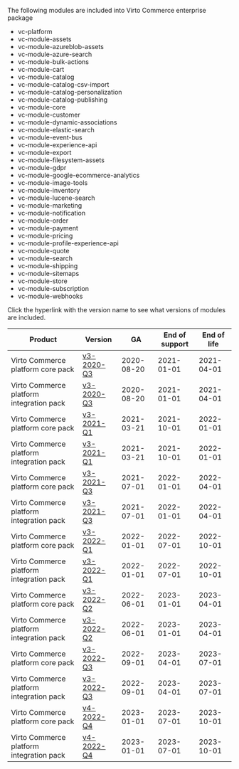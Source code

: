 
The following modules are included into Virto Commerce enterprise package

* vc-platform
* vc-module-assets
* vc-module-azureblob-assets
* vc-module-azure-search
* vc-module-bulk-actions
* vc-module-cart
* vc-module-catalog
* vc-module-catalog-csv-import
* vc-module-catalog-personalization
* vc-module-catalog-publishing
* vc-module-core
* vc-module-customer
* vc-module-dynamic-associations 
* vc-module-elastic-search
* vc-module-event-bus
* vc-module-experience-api
* vc-module-export
* vc-module-filesystem-assets 
* vc-module-gdpr
* vc-module-google-ecommerce-analytics
* vc-module-image-tools
* vc-module-inventory
* vc-module-lucene-search
* vc-module-marketing
* vc-module-notification
* vc-module-order
* vc-module-payment
* vc-module-pricing
* vc-module-profile-experience-api
* vc-module-quote
* vc-module-search
* vc-module-shipping
* vc-module-sitemaps
* vc-module-store
* vc-module-subscription
* vc-module-webhooks


Click the hyperlink with the version name to see what versions of modules are included.

| Product                                | Version     | GA       | End of support | End of life | 
|---------                               |---------    |----      | -------        | ----        | 
|Virto Commerce platform core pack       |[v3-2020-Q3](v3-2020-Q3.md) |2020-08-20|2021-01-01      |2021-04-01   | 
|Virto Commerce platform integration pack|[v3-2020-Q3](v3-2020-Q3.md)   |2020-08-20|2021-01-01      |2021-04-01   | 
|Virto Commerce platform core pack       |[v3-2021-Q1](v3-2021-Q1.md)   |2021-03-21|2021-10-01      |2022-01-01   | 
|Virto Commerce platform integration pack|[v3-2021-Q1](v3-2021-Q1.md)   |2021-03-21|2021-10-01      |2022-01-01   | 
|Virto Commerce platform core pack       |[v3-2021-Q3](v3-2021-Q3.md)   |2021-07-01|2022-01-01      |2022-04-01   | 
|Virto Commerce platform integration pack|[v3-2021-Q3](v3-2021-Q3.md)   |2021-07-01|2022-01-01      |2022-04-01   | 
|Virto Commerce platform core pack       |[v3-2022-Q1](v3-2022-Q1.md)   |2022-01-01|2022-07-01      |2022-10-01   | 
|Virto Commerce platform integration pack|[v3-2022-Q1](v3-2022-Q1.md)   |2022-01-01|2022-07-01      |2022-10-01   |
|Virto Commerce platform core pack       |[v3-2022-Q2](v3-2022-Q2.md)   |2022-06-01|2023-01-01      |2023-04-01   | 
|Virto Commerce platform integration pack|[v3-2022-Q2](v3-2022-Q2.md)   |2022-06-01|2023-01-01      |2023-04-01   |
|Virto Commerce platform core pack       |[v3-2022-Q3](v3-2022-Q3.md)   |2022-09-01|2023-04-01      |2023-07-01   | 
|Virto Commerce platform integration pack|[v3-2022-Q3](v3-2022-Q3.md)   |2022-09-01|2023-04-01      |2023-07-01   |
|Virto Commerce platform core pack       |[v4-2022-Q4](v4-2022-Q4.md)   |2023-01-01|2023-07-01      |2023-10-01   | 
|Virto Commerce platform integration pack|[v4-2022-Q4](v4-2022-Q4.md)   |2023-01-01|2023-07-01      |2023-10-01   |

